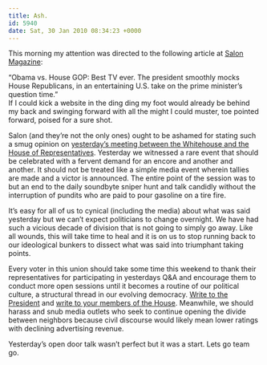 ```yaml
---
title: Ash.
id: 5940
date: Sat, 30 Jan 2010 08:34:23 +0000
---
```


This morning my attention was directed to the following article at [Salon Magazine](http://www.salon.com/politics/war_room/2010/01/29/obama_gop/index.html):



<div class="quote">“Obama vs. House GOP: Best TV ever. The president smoothly mocks House Republicans, in an entertaining U.S. take on the prime minister’s question time.”</div>If I could kick a website in the ding ding my foot would already be behind my back and swinging forward with all the might I could muster, toe pointed forward, poised for a sure shot.  

Salon (and they’re not the only ones) ought to be ashamed for stating such a smug opinion on [yesterday’s meeting between the Whitehouse and the House of Representatives](http://www.c-span.org/Watch/Media/2010/01/29/HP/R/28993/President+Speaks+at+GOP+Retreat.aspx). Yesterday we witnessed a rare event that should be celebrated with a fervent demand for an encore and another and another. It should not be treated like a simple media event wherein tallies are made and a victor is announced. The entire point of the session was to but an end to the daily soundbyte sniper hunt and talk candidly without the interruption of pundits who are paid to pour gasoline on a tire fire.  

It’s easy for all of us to cynical (including the media) about what was said yesterday but we can’t expect politicians to change overnight. We have had such a vicious decade of division that is not going to simply go away. Like all wounds, this will take time to heal and it is on us to stop running back to our ideological bunkers to dissect what was said into triumphant taking points.  

Every voter in this union should take some time this weekend to thank their representatives for participating in yesterdays Q&A and encourage them to conduct more open sessions until it becomes a routine of our political culture, a structural thread in our evolving democracy. [Write to the President](http://www.whitehouse.gov/contact) and [write to your members of the House](http://house.gov/). Meanwhile, we should harass and snub media outlets who seek to continue opening the divide between neighbors because civil discourse would likely mean lower ratings with declining advertising revenue.  

Yesterday’s open door talk wasn’t perfect but it was a start. Lets go team go.





